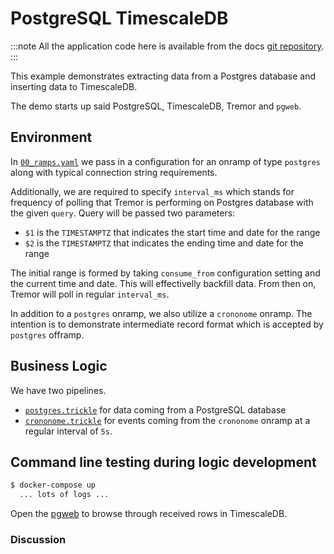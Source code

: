 # PostgreSQL TimescaleDB

:::note
All the application code here is available from the docs [git repository](__GIT__).
:::

This example demonstrates extracting data from a Postgres database and inserting
data to TimescaleDB.

The demo starts up said PostgreSQL, TimescaleDB, Tremor and `pgweb`.

## Environment

In [`00_ramps.yaml`](etc/tremor/config/00_ramps.yaml) we pass in a
configuration for an onramp of type `postgres` along with typical connection
string requirements.

Additionally, we are required to specify `interval_ms` which stands for
frequency of polling that Tremor is performing on Postgres database with the
given `query`. Query will be passed two parameters:
* `$1` is the `TIMESTAMPTZ` that indicates the start time and date for the
  range
* `$2` is the `TIMESTAMPTZ` that indicates the ending time and date for the
  range

The initial range is formed by taking `consume_from` configuration setting and
the current time and date. This will effectivelly backfill data. From then on,
Tremor will poll in regular `interval_ms`.

In addition to a `postgres` onramp, we also utilize a `crononome` onramp. The
intention is to demonstrate intermediate record format which is accepted by
`postgres` offramp.

## Business Logic

We have two pipelines.
- [`postgres.trickle`](etc/tremor/config/postgres.trickle) for data coming from a PostgreSQL database
- [`crononome.trickle`](etc/tremor/config/crononome.trickle) for events coming from the `crononome` onramp at a regular interval of `5s`.

## Command line testing during logic development

```bash
$ docker-compose up
  ... lots of logs ...
```

Open the [pgweb](http://localhost:8081) to browse through received rows in
TimescaleDB.

### Discussion
